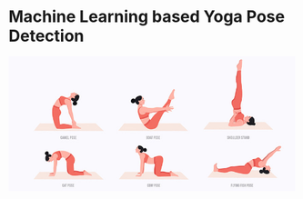 # Machine Learning based Yoga Pose Detection
<p align="center">
  <img src="https://github.com/akhilchibber/Yoga-Pose-Detection/blob/main/yoga-pose-detection.jpg?raw=true" alt="earthml Logo">
</p>
